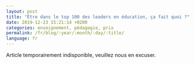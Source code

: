```yaml
---
layout: post
title: "Être dans le top 100 des leaders en éducation, ça fait quoi ?"
date: 2019-12-23 15:21:14 +0200
categories: enseignement, pédagogie, prix
permalink: /fr/blog/:year/:month/:day/:title/
language: fr
---
```



Article temporairement indisponible, veuillez nous en excuser.
